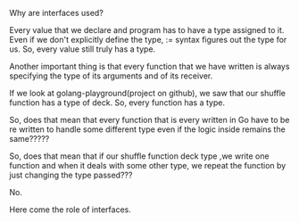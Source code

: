 Why are interfaces used?

Every value that we declare and program has to have a type assigned to it.
Even if we don't explicitly define the type, := syntax figures out the type for us. So, every value still truly has a type.

Another important thing is that every function that we have written is always specifying the type of its arguments and of its receiver.

If we look at golang-playground(project on github), we saw that our shuffle function has a type of deck.
So, every function has a type. 

So, does that mean that every function that is every written in Go have to be re written to handle some 
different type even if the logic inside remains the same?????

So, does that mean that if our shuffle function deck type ,we write one function and when it deals with some other type, we repeat the function by just changing the type passed???

No.

Here come the role of interfaces.